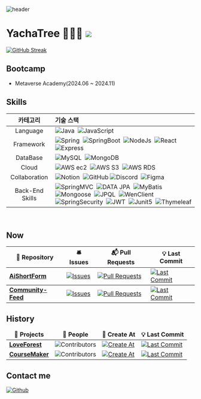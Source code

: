 ![header](https://capsule-render.vercel.app/api?type=waving&height=250&color=gradient&text=YachaTree's%20github&section=header&textBg=false&fontSize=60&fontAlign=70&fontAlignY=31&animation=fadeIn)
# YachaTree 🧑🏻‍💻 ![](https://visitor-badge.laobi.icu/badge?page_id=YachaTree.readme)

  [![GitHub Streak](https://streak-stats.demolab.com?user=YachaTree&theme=microsoft&locale=ko)](https://git.io/streak-stats)


## Bootcamp
- Metaverse Academy(2024.06 ~ 2024.11)


## Skills
<div align="center">
  
|카테고리|기술 스택|
|:---:|:---|
|Language|![Java](https://img.shields.io/badge/Java-007396?style=flat)&nbsp; ![JavaScript](https://img.shields.io/badge/JavaScript-F7DF1E?style=flat&logo=javascript&logoColor=white)|
|Framework|![Spring](https://img.shields.io/badge/Spring-6DB33F?style=flat&logo=spring&logoColor=white)&nbsp; ![SpringBoot](https://img.shields.io/badge/SpringBoot-6DB33F?style=flat&logo=springboot&logoColor=white)&nbsp; ![NodeJs](https://img.shields.io/badge/Node.js-339933?style=flat&logo=Node.js&logoColor=white)&nbsp; ![React](https://img.shields.io/badge/React.js-61DAFB?style=flat&logo=React&logoColor=black)&nbsp; ![Express](https://img.shields.io/badge/Express-000000?style=flat&logo=Express&logoColor=white)|
|DataBase|![MySQL](https://img.shields.io/badge/MySQL-4479A1?style=flat&logo=MySQL&logoColor=white)&nbsp; ![MongoDB](https://img.shields.io/badge/MongoDB-47A248?style=flat&logo=MongoDB&logoColor=white)|
|Cloud|![AWS ec2](https://img.shields.io/badge/EC2-FF9900?style=flat&logo=amazonec2&logoColor=white)&nbsp; ![AWS S3](https://img.shields.io/badge/S3-569A31?style=flat&logo=amazons3&logoColor=white)&nbsp; ![AWS RDS](https://img.shields.io/badge/RDS-527FFF?style=flat&logo=amazonrds&logoColor=white)|
|Collaboration|![Notion](https://img.shields.io/badge/notion-000000?style=flat&logo=Notion&logoColor=white)&nbsp; ![GitHub](https://img.shields.io/badge/Github-181717?style=flat&logo=github&logoColor=white) ![Discord](https://img.shields.io/badge/Discord-5865F2?style=flat&logo=discord&logoColor=white)&nbsp; ![Figma](https://img.shields.io/badge/Figma-F24E1E?style=flat&logo=figma&logoColor=white)|
|Back-End Skills|![SpringMVC](https://img.shields.io/badge/SpringMVC-6DB33F?style=flat)&nbsp; ![DATA JPA](https://img.shields.io/badge/DATA_JPA-AA344D?style=flat)&nbsp; ![MyBatis](https://img.shields.io/badge/MyBatis-000000?style=flat)&nbsp; ![Mongoose](https://img.shields.io/badge/Mongoose-880000?style=flat&logo=mongoose&logoColor=white)&nbsp; ![JPQL](https://img.shields.io/badge/JPQL-46C3D0?style=flat)&nbsp; ![WenClient](https://img.shields.io/badge/WebClient-FECC00?style=flat)&nbsp; ![SpringSecurity](https://img.shields.io/badge/SpringSecurity-6DB33F?style=flat&logo=springsecurity&logoColor=white)&nbsp; ![JWT](https://img.shields.io/badge/JWT-000000?style=flat&logo=jsonwebtokens&logoColor=white)&nbsp; ![Junit5](https://img.shields.io/badge/Junit5-25A162?style=flat&logo=junit5&logoColor=white)&nbsp; ![Thymeleaf](https://img.shields.io/badge/Thymeleaf-005F0F?style=flat&logo=thymeleaf&logoColor=white)|

</div>

<br />

## Now

<table>
  <thead align="center">
    <tr style="border: none;">
      <th>🎁 Repository</th>
      <th>🛎 Issues</th>
      <th>📬 Pull Requests</th>
      <th>💡 Last Commit</th>
    </tr>
  </thead>
  <tbody>
    <tr>
      <td><a href="https://github.com/Elice-AI-Spark-Camp/AiShortForm-Back"><b>AiShortForm</b></a></td>
      <td><a href="https://github.com/Elice-AI-Spark-Camp/AiShortForm-Back/issues" target="_blank"><img alt="Issues" src="https://img.shields.io/github/issues/Elice-AI-Spark-Camp/AiShortForm-Back?style=flat&labelColor=343b41"></a></td>
      <td><a href="https://github.com/Elice-AI-Spark-Camp/AiShortForm-Back/pulls" target="_blank"><img alt="Pull Requests" src="https://img.shields.io/github/issues-pr/Elice-AI-Spark-Camp/AiShortForm-Back?style=flat&labelColor=343b41"></a></td>
      <td><a href="https://github.com/Elice-AI-Spark-Camp/AiShortForm-Back/commits" target="_blank"><img alt="Last Commit" src="https://img.shields.io/github/last-commit/Elice-AI-Spark-Camp/AiShortForm-Back?style=flat&labelColor=343b41"></a></td>
    </tr>
  </tbody>
   <tbody>
    <tr>
      <td><a href="https://github.com/YachaTree/Community-Feed"><b>Community-Feed</b></a></td>
      <td><a href="https://github.com/YachaTree/Community-Feed/issues" target="_blank"><img alt="Issues" src="https://img.shields.io/github/issues/YachaTree/Community-Feed?style=flat&labelColor=343b41"></a></td>
      <td><a href="https://github.com/YachaTree/Community-Feed/pulls" target="_blank"><img alt="Pull Requests" src="https://img.shields.io/github/issues-pr/YachaTree/Community-Feed?style=flat&labelColor=343b41"></a></td>
      <td><a href="https://github.com/YachaTree/Community-Feed/commits" target="_blank"><img alt="Last Commit" src="https://img.shields.io/github/last-commit/YachaTree/Community-Feed?style=flat&labelColor=343b41"></a></td>
    </tr>
  </tbody>
</table>

## History

<table>
  <thead align=center>
    <tr border: none;>
      <td><b>🎁 Projects</b></td>
      <td><b>👥 People</b></td>
      <td><b>🚀 Create At</b></td>
      <td><b>💡 Last Commit</b></td>
    </tr>
  </thead>
  <tbody>
    <tr>
      <td><a href=https://github.com/MTVS-Last-Collaboration/Back-End target=_blank><b>LoveForest</b></a></td>
      <td><img alt="Contributors" src="https://img.shields.io/github/contributors/MTVS-Last-Collaboration/Back-End?style=flat&labelColor=343b41"></td>
      <td><a href="https://github.com/MTVS-Last-Collaboration/Back-End" target="_blank"><img alt="Create At" src="https://img.shields.io/github/created-at/MTVS-Last-Collaboration/Back-End?style=flat&labelColor=343b41"></a></td>
      <td><a href="https://github.com/MTVS-Last-Collaboration/Back-End/commits" target="_blank"><img alt="Last Commit" src="https://img.shields.io/github/last-commit/MTVS-Last-Collaboration/Back-End?style=flat&labelColor=343b41"></a></td>
    </tr>
    <tr>
      <td><a href=https://github.com/course-maker/Course-Maker-BE target=_blank><b>CourseMaker</b></a></td>
      <td><img alt="Contributors" src="https://img.shields.io/github/contributors/course-maker/Course-Maker-BE?style=flat&labelColor=343b41"></td>
      <td><a href="https://github.com/course-maker/Course-Maker-BE" target="_blank"><img alt="Create At" src="https://img.shields.io/github/created-at/course-maker/Course-Maker-BE?style=flat&labelColor=343b41"></a></td>
      <td><a href="https://github.com/course-maker/Course-Maker-BE/commits" target="_blank"><img alt="Last Commit" src="https://img.shields.io/github/last-commit/course-maker/Course-Maker-BE?style=flat&labelColor=343b41"></a></td>
    </tr>
  </tbody>
</table>

## Contact me

<p><a href="https://github.com/YachaTree" target="_blank"><img alt="Github" src="https://img.shields.io/badge/GitHub-%2312100E.svg?&style=for-the-badge&logo=Github&logoColor=white" /></a> <a href="https://www.linkedin.com/in/jae-hyup-kim-336b56324/?locale=ja_JP"><img alt="" src='https://img.shields.io/badge/LinkedIn-0A66C2.svg?&style=for-the-badge&logo=linkedin&logoColor=white' /></a>
